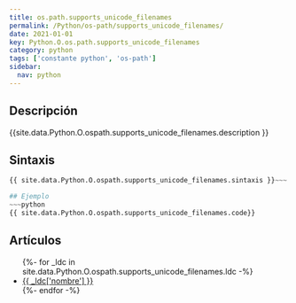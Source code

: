 ```yaml
---
title: os.path.supports_unicode_filenames
permalink: /Python/os-path/supports_unicode_filenames/
date: 2021-01-01
key: Python.O.os.path.supports_unicode_filenames
category: python
tags: ['constante python', 'os-path']
sidebar: 
  nav: python
---
```


## Descripción
{{site.data.Python.O.ospath.supports_unicode_filenames.description }}

## Sintaxis
~~~python
{{ site.data.Python.O.ospath.supports_unicode_filenames.sintaxis }}~~~

## Ejemplo
~~~python
{{ site.data.Python.O.ospath.supports_unicode_filenames.code}}
~~~

## Artículos
<ul>
{%- for _ldc in site.data.Python.O.ospath.supports_unicode_filenames.ldc -%}
   <li>
       <a href="{{_ldc['url'] }}">{{ _ldc['nombre'] }}</a>
   </li>
{%- endfor -%}
</ul>
